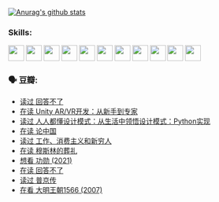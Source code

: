 
[![Anurag's github stats](https://github-readme-stats.vercel.app/api?username=w940853815)](https://github.com/anuraghazra/github-readme-stats)

### Skills:

<code><img height="32" src="https://cdn.jsdelivr.net/npm/simple-icons@v5/icons/python.svg"></code>
<code><img height="32" src="https://cdn.jsdelivr.net/npm/simple-icons@v5/icons/javascript.svg"></code>
<code><img height="32" src="https://cdn.jsdelivr.net/npm/simple-icons@v5/icons/django.svg"></code>
<code><img height="32" src="https://cdn.jsdelivr.net/npm/simple-icons@v5/icons/flask.svg"></code>
<code><img height="32" src="https://cdn.jsdelivr.net/npm/simple-icons@v5/icons/vuetify.svg"></code>
<code><img height="32" src="https://cdn.jsdelivr.net/npm/simple-icons@v5/icons/git.svg"></code>
<code><img height="32" src="https://cdn.jsdelivr.net/npm/simple-icons@v5/icons/docker.svg"></code>
<code><img height="32" src="https://cdn.jsdelivr.net/npm/simple-icons@v5/icons/postgresql.svg"></code>
<code><img height="32" src="https://cdn.jsdelivr.net/npm/simple-icons@v5/icons/elasticsearch.svg"></code>
<code><img height="32" src="https://cdn.jsdelivr.net/npm/simple-icons@v5/icons/macos.svg"></code>
<code><img height="32" src="https://cdn.jsdelivr.net/npm/simple-icons@v5/icons/linux.svg"></code>

### 🗣 豆瓣:

<!-- DOUBAN-ACTIVITIES:START -->
- [读过 回答不了](https://www.douban.com/people/136069238/status/3812155932/?_i=48916425)
- [在读 Unity AR/VR开发：从新手到专家](https://www.douban.com/people/136069238/status/3810864648/?_i=48916425)
- [读过 人人都懂设计模式：从生活中领悟设计模式：Python实现](https://www.douban.com/people/136069238/status/3806334005/?_i=48916425)
- [在读 论中国](https://www.douban.com/people/136069238/status/3805671678/?_i=48916425)
- [读过 工作、消费主义和新穷人](https://www.douban.com/people/136069238/status/3803834644/?_i=48916425)
- [在读 穆斯林的葬礼](https://www.douban.com/people/136069238/status/3802824932/?_i=48916425)
- [想看 功勋‎ (2021)](https://www.douban.com/people/136069238/status/3802127044/?_i=48916425)
- [在读 回答不了](https://www.douban.com/people/136069238/status/3802078489/?_i=48916425)
- [读过 普京传](https://www.douban.com/people/136069238/status/3802076688/?_i=48916425)
- [在看 大明王朝1566‎ (2007)](https://www.douban.com/people/136069238/status/3800275133/?_i=48916425)
<!-- DOUBAN-ACTIVITIES:END -->
<!--
**w940853815/w940853815** is a ✨ _special_ ✨ repository because its `README.md` (this file) appears on your GitHub profile.

Here are some ideas to get you started:

- 🔭 I’m currently working on ...
- 🌱 I’m currently learning ...
- 👯 I’m looking to collaborate on ...
- 🤔 I’m looking for help with ...
- 💬 Ask me about ...
- 📫 How to reach me: ...
- 😄 Pronouns: ...
- ⚡ Fun fact: ...
-->
